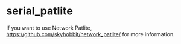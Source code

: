 # serial_patlite 

If you want to use Network Patlite,
https://github.com/skyhobbit/network_patlite/
for more information.
